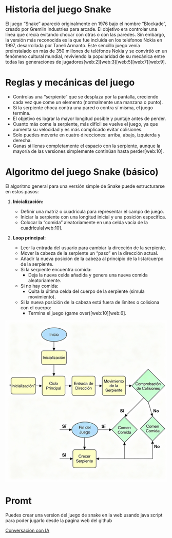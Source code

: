 # Historia del juego Snake

El juego “Snake” apareció originalmente en 1976 bajo el nombre “Blockade”, creado por Gremlin Industries para arcade. El objetivo era controlar una línea que crecía evitando chocar con otras o con las paredes. Sin embargo, la versión más reconocida es la que fue incluida en los teléfonos Nokia en 1997, desarrollada por Taneli Armanto. Este sencillo juego venía preinstalado en más de 350 millones de teléfonos Nokia y se convirtió en un fenómeno cultural mundial, reviviendo la popularidad de su mecánica entre todas las generaciones de jugadores[web:2][web:3][web:5][web:7][web:9].

# Reglas y mecánicas del juego

- Controlas una “serpiente” que se desplaza por la pantalla, creciendo cada vez que come un elemento (normalmente una manzana o punto).
- Si la serpiente choca contra una pared o contra sí misma, el juego termina.
- El objetivo es lograr la mayor longitud posible y puntaje antes de perder.
- Cuanto más come la serpiente, más difícil se vuelve el juego, ya que aumenta su velocidad y es más complicado evitar colisiones.
- Solo puedes moverte en cuatro direcciones: arriba, abajo, izquierda y derecha.
- Ganas si llenas completamente el espacio con la serpiente, aunque la mayoría de las versiones simplemente continúan hasta perder[web:10].

# Algoritmo del juego Snake (básico)

El algoritmo general para una versión simple de Snake puede estructurarse en estos pasos:

1. **Inicialización:**

   - Definir una matriz o cuadrícula para representar el campo de juego.
   - Iniciar la serpiente con una longitud inicial y una posición específica.
   - Colocar la “comida” aleatoriamente en una celda vacía de la cuadrícula[web:10].

2. **Loop principal:**
   - Leer la entrada del usuario para cambiar la dirección de la serpiente.
   - Mover la cabeza de la serpiente un “paso” en la dirección actual.
   - Añadir la nueva posición de la cabeza al principio de la lista/cuerpo de la serpiente.
   - Si la serpiente encuentra comida:
     - Deja la nueva celda añadida y genera una nueva comida aleatoriamente.
   - Si no hay comida:
     - Quita la última celda del cuerpo de la serpiente (simula movimiento).
   - Si la nueva posición de la cabeza está fuera de límites o colisiona con el cuerpo:
     - Termina el juego (game over)[web:10][web:6].

![Foto](/assets/diagramasnake.png)

# Promt

Puedes crear una version del juego de snake en la web usando java script para poder jugarlo desde la pagina web del github

[Conversacion con IA](https://www.perplexity.ai/search/estoy-haciendo-una-practica-y-Vx6TKvO5TJ2iXn0R2g8hSw#0)
